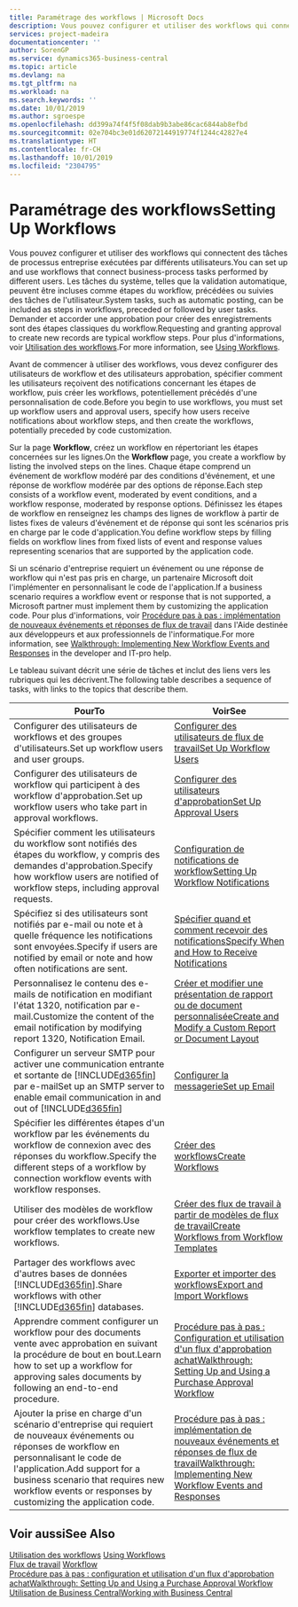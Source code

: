 ```yaml
---
title: Paramétrage des workflows | Microsoft Docs
description: Vous pouvez configurer et utiliser des workflows qui connectent des tâches de processus entreprise exécutées par différents utilisateurs. Les tâches du système, telles que la validation automatique, peuvent être incluses comme étapes du workflow, précédées ou suivies des tâches de l'utilisateur. Demander et accorder une approbation pour créer des enregistrements sont des étapes classiques du workflow.
services: project-madeira
documentationcenter: ''
author: SorenGP
ms.service: dynamics365-business-central
ms.topic: article
ms.devlang: na
ms.tgt_pltfrm: na
ms.workload: na
ms.search.keywords: ''
ms.date: 10/01/2019
ms.author: sgroespe
ms.openlocfilehash: dd399a74f4f5f08dab9b3abe86cac6844ab8efbd
ms.sourcegitcommit: 02e704bc3e01d62072144919774f1244c42827e4
ms.translationtype: HT
ms.contentlocale: fr-CH
ms.lasthandoff: 10/01/2019
ms.locfileid: "2304795"
---
```

# <a name="setting-up-workflows"></a><span data-ttu-id="0049f-105">Paramétrage des workflows</span><span class="sxs-lookup"><span data-stu-id="0049f-105">Setting Up Workflows</span></span>
<span data-ttu-id="0049f-106">Vous pouvez configurer et utiliser des workflows qui connectent des tâches de processus entreprise exécutées par différents utilisateurs.</span><span class="sxs-lookup"><span data-stu-id="0049f-106">You can set up and use workflows that connect business-process tasks performed by different users.</span></span> <span data-ttu-id="0049f-107">Les tâches du système, telles que la validation automatique, peuvent être incluses comme étapes du workflow, précédées ou suivies des tâches de l'utilisateur.</span><span class="sxs-lookup"><span data-stu-id="0049f-107">System tasks, such as automatic posting, can be included as steps in workflows, preceded or followed by user tasks.</span></span> <span data-ttu-id="0049f-108">Demander et accorder une approbation pour créer des enregistrements sont des étapes classiques du workflow.</span><span class="sxs-lookup"><span data-stu-id="0049f-108">Requesting and granting approval to create new records are typical workflow steps.</span></span> <span data-ttu-id="0049f-109">Pour plus d'informations, voir [Utilisation des workflows](across-use-workflows.md).</span><span class="sxs-lookup"><span data-stu-id="0049f-109">For more information, see [Using Workflows](across-use-workflows.md).</span></span>  

 <span data-ttu-id="0049f-110">Avant de commencer à utiliser des workflows, vous devez configurer des utilisateurs de workflow et des utilisateurs approbation, spécifier comment les utilisateurs reçoivent des notifications concernant les étapes de workflow, puis créer les workflows, potentiellement précédés d'une personnalisation de code.</span><span class="sxs-lookup"><span data-stu-id="0049f-110">Before you begin to use workflows, you must set up workflow users and approval users, specify how users receive notifications about workflow steps, and then create the workflows, potentially preceded by code customization.</span></span>  

 <span data-ttu-id="0049f-111">Sur la page **Workflow**, créez un workflow en répertoriant les étapes concernées sur les lignes.</span><span class="sxs-lookup"><span data-stu-id="0049f-111">On the **Workflow** page, you create a workflow by listing the involved steps on the lines.</span></span> <span data-ttu-id="0049f-112">Chaque étape comprend un événement de workflow modéré par des conditions d'événement, et une réponse de workflow modérée par des options de réponse.</span><span class="sxs-lookup"><span data-stu-id="0049f-112">Each step consists of a workflow event, moderated by event conditions, and a workflow response, moderated by response options.</span></span> <span data-ttu-id="0049f-113">Définissez les étapes de workflow en renseignez les champs des lignes de workflow à partir de listes fixes de valeurs d'événement et de réponse qui sont les scénarios pris en charge par le code d'application.</span><span class="sxs-lookup"><span data-stu-id="0049f-113">You define workflow steps by filling fields on workflow lines from fixed lists of event and response values representing scenarios that are supported by the application code.</span></span>  

 <span data-ttu-id="0049f-114">Si un scénario d'entreprise requiert un événement ou une réponse de workflow qui n'est pas pris en charge, un partenaire Microsoft doit l'implémenter en personnalisant le code de l'application.</span><span class="sxs-lookup"><span data-stu-id="0049f-114">If a business scenario requires a workflow event or response that is not supported, a Microsoft partner must implement them by customizing the application code.</span></span> <span data-ttu-id="0049f-115">Pour plus d'informations, voir [Procédure pas à pas : implémentation de nouveaux événements et réponses de flux de travail](/dynamics-nav/Walkthrough--Implementing-New-Workflow-Events-and-Responses) dans l'Aide destinée aux développeurs et aux professionnels de l'informatique.</span><span class="sxs-lookup"><span data-stu-id="0049f-115">For more information, see [Walkthrough: Implementing New Workflow Events and Responses](/dynamics-nav/Walkthrough--Implementing-New-Workflow-Events-and-Responses) in the developer and IT-pro help.</span></span>

 <span data-ttu-id="0049f-116">Le tableau suivant décrit une série de tâches et inclut des liens vers les rubriques qui les décrivent.</span><span class="sxs-lookup"><span data-stu-id="0049f-116">The following table describes a sequence of tasks, with links to the topics that describe them.</span></span>  

|<span data-ttu-id="0049f-117">**Pour**</span><span class="sxs-lookup"><span data-stu-id="0049f-117">**To**</span></span>|<span data-ttu-id="0049f-118">**Voir**</span><span class="sxs-lookup"><span data-stu-id="0049f-118">**See**</span></span>|  
|------------|-------------|  
|<span data-ttu-id="0049f-119">Configurer des utilisateurs de workflows et des groupes d'utilisateurs.</span><span class="sxs-lookup"><span data-stu-id="0049f-119">Set up workflow users and user groups.</span></span>|[<span data-ttu-id="0049f-120">Configurer des utilisateurs de flux de travail</span><span class="sxs-lookup"><span data-stu-id="0049f-120">Set Up Workflow Users</span></span>](across-how-to-set-up-workflow-users.md)|  
|<span data-ttu-id="0049f-121">Configurer des utilisateurs de workflow qui participent à des workflow d'approbation.</span><span class="sxs-lookup"><span data-stu-id="0049f-121">Set up workflow users who take part in approval workflows.</span></span>|[<span data-ttu-id="0049f-122">Configurer des utilisateurs d'approbation</span><span class="sxs-lookup"><span data-stu-id="0049f-122">Set Up Approval Users</span></span>](across-how-to-set-up-approval-users.md)|  
|<span data-ttu-id="0049f-123">Spécifier comment les utilisateurs du workflow sont notifiés des étapes du workflow, y compris des demandes d'approbation.</span><span class="sxs-lookup"><span data-stu-id="0049f-123">Specify how workflow users are notified of workflow steps, including approval requests.</span></span>|[<span data-ttu-id="0049f-124">Configuration de notifications de workflow</span><span class="sxs-lookup"><span data-stu-id="0049f-124">Setting Up Workflow Notifications</span></span>](across-setting-up-workflow-notifications.md)|  
|<span data-ttu-id="0049f-125">Spécifiez si des utilisateurs sont notifiés par e-mail ou note et à quelle fréquence les notifications sont envoyées.</span><span class="sxs-lookup"><span data-stu-id="0049f-125">Specify if users are notified by email or note and how often notifications are sent.</span></span>|[<span data-ttu-id="0049f-126">Spécifier quand et comment recevoir des notifications</span><span class="sxs-lookup"><span data-stu-id="0049f-126">Specify When and How to Receive Notifications</span></span>](across-how-to-specify-when-and-how-to-receive-notifications.md)|  
|<span data-ttu-id="0049f-127">Personnalisez le contenu des e-mails de notification en modifiant l'état 1320, notification par e-mail.</span><span class="sxs-lookup"><span data-stu-id="0049f-127">Customize the content of the email notification by modifying report 1320, Notification Email.</span></span>|[<span data-ttu-id="0049f-128">Créer et modifier une présentation de rapport ou de document personnalisée</span><span class="sxs-lookup"><span data-stu-id="0049f-128">Create and Modify a Custom Report or Document Layout</span></span>](ui-how-create-custom-report-layout.md)|  
|<span data-ttu-id="0049f-129">Configurer un serveur SMTP pour activer une communication entrante et sortante de [!INCLUDE[d365fin](includes/d365fin_md.md)] par e-mail</span><span class="sxs-lookup"><span data-stu-id="0049f-129">Set up an SMTP server to enable email communication in and out of [!INCLUDE[d365fin](includes/d365fin_md.md)]</span></span>|[<span data-ttu-id="0049f-130">Configurer la messagerie</span><span class="sxs-lookup"><span data-stu-id="0049f-130">Set up Email</span></span>](admin-how-setup-email.md)|
|<span data-ttu-id="0049f-131">Spécifier les différentes étapes d'un workflow par les événements du workflow de connexion avec des réponses du workflow.</span><span class="sxs-lookup"><span data-stu-id="0049f-131">Specify the different steps of a workflow by connection workflow events with workflow responses.</span></span>|[<span data-ttu-id="0049f-132">Créer des workflows</span><span class="sxs-lookup"><span data-stu-id="0049f-132">Create Workflows</span></span>](across-how-to-create-workflows.md)|  
|<span data-ttu-id="0049f-133">Utiliser des modèles de workflow pour créer des workflows.</span><span class="sxs-lookup"><span data-stu-id="0049f-133">Use workflow templates to create new workflows.</span></span>|[<span data-ttu-id="0049f-134">Créer des flux de travail à partir de modèles de flux de travail</span><span class="sxs-lookup"><span data-stu-id="0049f-134">Create Workflows from Workflow Templates</span></span>](across-how-to-create-workflows-from-workflow-templates.md)|  
|<span data-ttu-id="0049f-135">Partager des workflows avec d'autres bases de données [!INCLUDE[d365fin](includes/d365fin_md.md)].</span><span class="sxs-lookup"><span data-stu-id="0049f-135">Share workflows with other [!INCLUDE[d365fin](includes/d365fin_md.md)] databases.</span></span>|[<span data-ttu-id="0049f-136">Exporter et importer des workflows</span><span class="sxs-lookup"><span data-stu-id="0049f-136">Export and Import Workflows</span></span>](across-how-to-export-and-import-workflows.md)|  
|<span data-ttu-id="0049f-137">Apprendre comment configurer un workflow pour des documents vente avec approbation en suivant la procédure de bout en bout.</span><span class="sxs-lookup"><span data-stu-id="0049f-137">Learn how to set up a workflow for approving sales documents by following an end-to-end procedure.</span></span>|[<span data-ttu-id="0049f-138">Procédure pas à pas : Configuration et utilisation d'un flux d'approbation achat</span><span class="sxs-lookup"><span data-stu-id="0049f-138">Walkthrough: Setting Up and Using a Purchase Approval Workflow</span></span>](walkthrough-setting-up-and-using-a-purchase-approval-workflow.md)|  
|<span data-ttu-id="0049f-139">Ajouter la prise en charge d'un scénario d'entreprise qui requiert de nouveaux événements ou réponses de workflow en personnalisant le code de l'application.</span><span class="sxs-lookup"><span data-stu-id="0049f-139">Add support for a business scenario that requires new workflow events or responses by customizing the application code.</span></span>|[<span data-ttu-id="0049f-140">Procédure pas à pas : implémentation de nouveaux événements et réponses de flux de travail</span><span class="sxs-lookup"><span data-stu-id="0049f-140">Walkthrough: Implementing New Workflow Events and Responses</span></span>](/dynamics-nav/Walkthrough--Implementing-New-Workflow-Events-and-Responses)|  

## <a name="see-also"></a><span data-ttu-id="0049f-141">Voir aussi</span><span class="sxs-lookup"><span data-stu-id="0049f-141">See Also</span></span>  
 <span data-ttu-id="0049f-142">[Utilisation des workflows](across-use-workflows.md) </span><span class="sxs-lookup"><span data-stu-id="0049f-142">[Using Workflows](across-use-workflows.md) </span></span>  
 <span data-ttu-id="0049f-143">[Flux de travail](across-workflow.md) </span><span class="sxs-lookup"><span data-stu-id="0049f-143">[Workflow](across-workflow.md) </span></span>  
 [<span data-ttu-id="0049f-144">Procédure pas à pas : configuration et utilisation d'un flux d'approbation achat</span><span class="sxs-lookup"><span data-stu-id="0049f-144">Walkthrough: Setting Up and Using a Purchase Approval Workflow</span></span>](walkthrough-setting-up-and-using-a-purchase-approval-workflow.md)  
 [<span data-ttu-id="0049f-145">Utilisation de Business Central</span><span class="sxs-lookup"><span data-stu-id="0049f-145">Working with Business Central</span></span>](ui-work-product.md)
